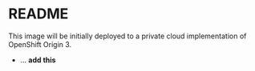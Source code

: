 # README

This image will be initially deployed to a private cloud implementation of OpenShift Origin 3.
* ...
**add this**
